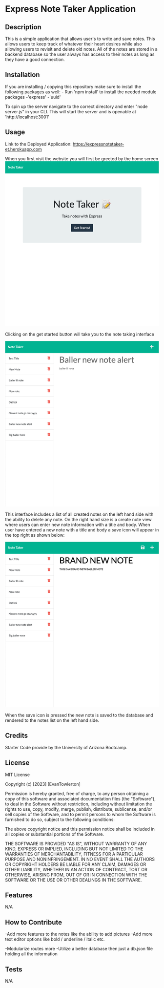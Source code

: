 # Express Note Taker Application

## Description
This is a simple application that allows user's to write and save notes. This allows users to keep track of whatever their heart desires while also allowing users to revisit and delete old notes. All of the notes are stored in a backend database so the user always has access to their notes as long as they have a good connection.

## Installation

If you are installing / copying this repository make sure to install the following packages as well:
    - Run 'npm install' to install the needed module packages
            -'express'
            -'uuid'

To spin up the server navigate to the correct directory and enter "node server.js" in your CLI.
This will start the server and is openable at 'http://localhost:3001'
## Usage
Link to the Deployed Application: https://expressnotetaker-et.herokuapp.com

When you first visit the website you will first be greeted by the home screen
![alt text](assets/images/HomeScreenNotesApp.png)

Clicking on the get started button will take you to the note taking interface

![alt text](assets/images/NoteInterface.png)

This interface includes a list of all created notes on the left hand side with the ability to delete any note. On the right hand size is a create note view where users can enter new note information with a title and body. When user have entered a new note with a title and body a save icon will appear in the top right as shown below:

![alt text](assets/images/NewNoteFunctionality.png)

When the save icon is pressed the new note is saved to the database and rendered to the notes list on the left hand side.

## Credits

Starter Code provide by the University of Arizona Bootcamp.

## License
MIT License

Copyright (c) [2023] [EvanTowlerton]

Permission is hereby granted, free of charge, to any person obtaining a copy
of this software and associated documentation files (the "Software"), to deal
in the Software without restriction, including without limitation the rights
to use, copy, modify, merge, publish, distribute, sublicense, and/or sell
copies of the Software, and to permit persons to whom the Software is
furnished to do so, subject to the following conditions:

The above copyright notice and this permission notice shall be included in all
copies or substantial portions of the Software.

THE SOFTWARE IS PROVIDED "AS IS", WITHOUT WARRANTY OF ANY KIND, EXPRESS OR
IMPLIED, INCLUDING BUT NOT LIMITED TO THE WARRANTIES OF MERCHANTABILITY,
FITNESS FOR A PARTICULAR PURPOSE AND NONINFRINGEMENT. IN NO EVENT SHALL THE
AUTHORS OR COPYRIGHT HOLDERS BE LIABLE FOR ANY CLAIM, DAMAGES OR OTHER
LIABILITY, WHETHER IN AN ACTION OF CONTRACT, TORT OR OTHERWISE, ARISING FROM,
OUT OF OR IN CONNECTION WITH THE SOFTWARE OR THE USE OR OTHER DEALINGS IN THE
SOFTWARE.

## Features
N/A
## How to Contribute
-Add more features to the notes like the ability to add pictures
-Add more text editor options like bold / underline / italic etc.

-Modularize routes more
-Utilize a better database then just a db.json file holding all the information

## Tests
N/A
